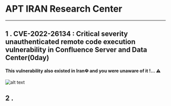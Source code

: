 # APT IRAN Research Center
-----------------------------------------------------------------
## 1 . CVE-2022-26134 : Critical severity unauthenticated remote code execution vulnerability in Confluence Server and Data Center(0day) 

#### This vulnerability also existed in Iran☫ and you were unaware of it !... ⚠

![alt text](https://github.com/APTIRAN/CENTER/blob/gh-pages/images/1-1.jpg)

## 2 . 


